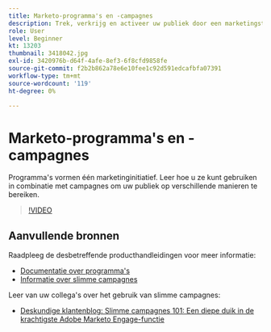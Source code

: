 ```yaml
---
title: Marketo-programma's en -campagnes
description: Trek, verkrijg en activeer uw publiek door een marketingstrategie voor content te ontwikkelen.
role: User
level: Beginner
kt: 13203
thumbnail: 3418042.jpg
exl-id: 3420976b-d64f-4afe-8ef3-6f8cfd9858fe
source-git-commit: f2b2b862a78e6e10fee1c92d591edcafbfa07391
workflow-type: tm+mt
source-wordcount: '119'
ht-degree: 0%

---
```


# Marketo-programma&#39;s en -campagnes

Programma&#39;s vormen één marketinginitiatief. Leer hoe u ze kunt gebruiken in combinatie met campagnes om uw publiek op verschillende manieren te bereiken.

>[!VIDEO](https://video.tv.adobe.com/v/3418042/?quality=12&learn=on)

## Aanvullende bronnen

Raadpleeg de desbetreffende producthandleidingen voor meer informatie:

* [Documentatie over programma&#39;s](https://experienceleague.adobe.com/docs/marketo/using/product-docs/core-marketo-concepts/programs/creating-programs/understanding-programs.html?lang=en)
* [Informatie over slimme campagnes](https://experienceleague.adobe.com/docs/marketo/using/product-docs/core-marketo-concepts/smart-campaigns/understanding-smart-campaigns.html?lang=en)

Leer van uw collega&#39;s over het gebruik van slimme campagnes:

* [Deskundige klantenblog: Slimme campagnes 101: Een diepe duik in de krachtigste Adobe Marketo Engage-functie](https://nation.marketo.com/t5/product-blogs/smart-campaigns-101-a-deep-dive-into-adobe-marketo-engage-s-most/ba-p/313385#M1838)
